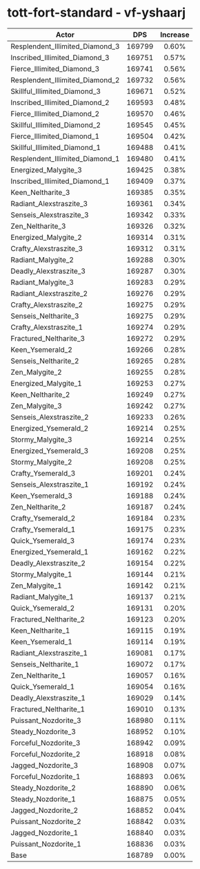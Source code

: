 # tott-fort-standard - vf-yshaarj
| Actor | DPS | Increase |
|---|:---:|:---:|
|Resplendent_Illimited_Diamond_3|169799|0.60%|
|Inscribed_Illimited_Diamond_3|169751|0.57%|
|Fierce_Illimited_Diamond_3|169741|0.56%|
|Resplendent_Illimited_Diamond_2|169732|0.56%|
|Skillful_Illimited_Diamond_3|169671|0.52%|
|Inscribed_Illimited_Diamond_2|169593|0.48%|
|Fierce_Illimited_Diamond_2|169570|0.46%|
|Skillful_Illimited_Diamond_2|169545|0.45%|
|Fierce_Illimited_Diamond_1|169504|0.42%|
|Skillful_Illimited_Diamond_1|169488|0.41%|
|Resplendent_Illimited_Diamond_1|169480|0.41%|
|Energized_Malygite_3|169425|0.38%|
|Inscribed_Illimited_Diamond_1|169409|0.37%|
|Keen_Neltharite_3|169385|0.35%|
|Radiant_Alexstraszite_3|169361|0.34%|
|Senseis_Alexstraszite_3|169342|0.33%|
|Zen_Neltharite_3|169326|0.32%|
|Energized_Malygite_2|169314|0.31%|
|Crafty_Alexstraszite_3|169312|0.31%|
|Radiant_Malygite_2|169288|0.30%|
|Deadly_Alexstraszite_3|169287|0.30%|
|Radiant_Malygite_3|169283|0.29%|
|Radiant_Alexstraszite_2|169276|0.29%|
|Crafty_Alexstraszite_2|169275|0.29%|
|Senseis_Neltharite_3|169275|0.29%|
|Crafty_Alexstraszite_1|169274|0.29%|
|Fractured_Neltharite_3|169272|0.29%|
|Keen_Ysemerald_2|169266|0.28%|
|Senseis_Neltharite_2|169265|0.28%|
|Zen_Malygite_2|169255|0.28%|
|Energized_Malygite_1|169253|0.27%|
|Keen_Neltharite_2|169249|0.27%|
|Zen_Malygite_3|169242|0.27%|
|Senseis_Alexstraszite_2|169233|0.26%|
|Energized_Ysemerald_2|169214|0.25%|
|Stormy_Malygite_3|169214|0.25%|
|Energized_Ysemerald_3|169208|0.25%|
|Stormy_Malygite_2|169208|0.25%|
|Crafty_Ysemerald_3|169201|0.24%|
|Senseis_Alexstraszite_1|169192|0.24%|
|Keen_Ysemerald_3|169188|0.24%|
|Zen_Neltharite_2|169187|0.24%|
|Crafty_Ysemerald_2|169184|0.23%|
|Crafty_Ysemerald_1|169175|0.23%|
|Quick_Ysemerald_3|169174|0.23%|
|Energized_Ysemerald_1|169162|0.22%|
|Deadly_Alexstraszite_2|169154|0.22%|
|Stormy_Malygite_1|169144|0.21%|
|Zen_Malygite_1|169142|0.21%|
|Radiant_Malygite_1|169137|0.21%|
|Quick_Ysemerald_2|169131|0.20%|
|Fractured_Neltharite_2|169123|0.20%|
|Keen_Neltharite_1|169115|0.19%|
|Keen_Ysemerald_1|169114|0.19%|
|Radiant_Alexstraszite_1|169081|0.17%|
|Senseis_Neltharite_1|169072|0.17%|
|Zen_Neltharite_1|169057|0.16%|
|Quick_Ysemerald_1|169054|0.16%|
|Deadly_Alexstraszite_1|169029|0.14%|
|Fractured_Neltharite_1|169010|0.13%|
|Puissant_Nozdorite_3|168980|0.11%|
|Steady_Nozdorite_3|168952|0.10%|
|Forceful_Nozdorite_3|168942|0.09%|
|Forceful_Nozdorite_2|168918|0.08%|
|Jagged_Nozdorite_3|168908|0.07%|
|Forceful_Nozdorite_1|168893|0.06%|
|Steady_Nozdorite_2|168890|0.06%|
|Steady_Nozdorite_1|168875|0.05%|
|Jagged_Nozdorite_2|168852|0.04%|
|Puissant_Nozdorite_2|168842|0.03%|
|Jagged_Nozdorite_1|168840|0.03%|
|Puissant_Nozdorite_1|168836|0.03%|
|Base|168789|0.00%|
